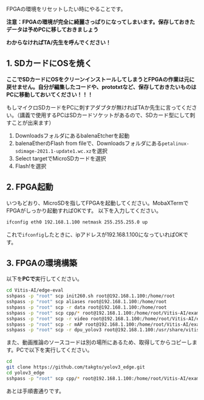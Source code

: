 FPGAの環境をリセットしたい時にやることです。

**注意：FPGAの環境が完全に綺麗さっぱりになってしまいます。保存しておきたデータは予めPCに移しておきましょう**

**わからなければTA/先生を呼んでください！**

## 1. SDカードにOSを焼く
**ここでSDカードにOSをクリーンインストールしてしまうとFPGAの作業は元に戻せません。自分が編集したコードや、prototxtなど、保存しておきたいものはPCに移動しておいてください！！！**

もしマイクロSDカードをPCに刺すアダプタが無ければTAか先生に言ってください。（講義で使用するPCはSDカードソケットがあるので、SDカード型にして刺すことが出来ます）

1. DownloadsフォルダにあるbalenaEtcherを起動
2. balenaEtherのFlash from fileで、Downloadsフォルダにある`petalinux-sdimage-2021.1-update1.wc.xz`を選択
3. Select targetでMicroSDカードを選択
4. Flash!を選択

## 2. FPGA起動
いつもどおり、MicroSDを指してFPGAを起動してください。MobaXTermでFPGAがしっかり起動すればOKです。
以下を入力してください。

```bash
ifconfig eth0 192.168.1.100 netmask 255.255.255.0 up
```
これで`ifconfig`したときに、ipアドレスが192.168.1.100になっていればOKです。

## 3. FPGAの環境構築
以下を**PCで**実行してください。
```bash
cd Vitis-AI/edge-eval
sshpass -p "root" scp init260.sh root@192.168.1.100:/home/root
sshpass -p "root" scp aliases root@192.168.1.100:/home/root
sshpass -p "root" scp -r data root@192.168.1.100:/home/root
sshpass -p "root" scp cpp/* root@192.168.1.100:/home/root/Vitis-AI/examples/Vitis-AI-Library/samples/yolov3
sshpass -p "root" scp -r video root@192.168.1.100:/home/root/Vitis-AI/examples/Vitis-AI-Library/samples/yolov3
sshpass -p "root" scp -r mAP root@192.168.1.100:/home/root/Vitis-AI/examples/Vitis-AI-Library/samples/yolov3
sshpass -p "root" scp -r dpu_yolov3 root@192.168.1.100:/usr/share/vitis_ai_library/models
```
また、動画推論のソースコードは別の場所にあるため、取得してからコピーします。PCで以下を実行してください。
```bash
cd 
git clone https://github.com/takgto/yolov3_edge.git
cd yolov3_edge
sshpass -p "root" scp cpp/* root@192.168.1.100:/home/root/Vitis-AI/examples/VART/yolov3
```

あとは手順書通りです。
